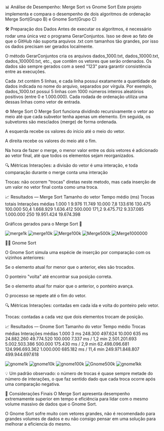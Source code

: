 📊 Análise de Desempenho: Merge Sort vs Gnome Sort
Este projeto implementa e compara o desempenho de dois algoritmos de ordenação Merge Sort(Grupo B) e Gnome Sort(Grupo C)

🛠️ Preparação dos Dados
Antes de executar os algoritmos, é necessário rodar uma única vez o programa GerarConjuntos. Isso se deve ao fato de que o GitHub não suporta arquivos .txt com tamanhos tão grandes, por isso os dados precisam ser gerados localmente.

O método GerarConjuntos cria os arquivos dados_1000.txt, dados_10000.txt, dados_100000.txt, etc., que contêm os vetores que serão ordenados. Os dados são sempre gerados com a seed "123" para garantir consistência entre as execuções.

Cada .txt contém 5 linhas, e cada linha possui exatamente a quantidade de dados indicada no nome do arquivo, separados por vírgula. Por exemplo, dados_1000.txt possui 5 linhas com 1000 números inteiros aleatórios positivos (entre 0 e 1.000.000).
Cada rodada de ordenação utiliza uma dessas linhas como vetor de entrada.

⚙️ Merge Sort
O Merge Sort funciona dividindo recursivamente o vetor ao meio até que cada subvetor tenha apenas um elemento. Em seguida, os subvetores são mesclados (merge) de forma ordenada.

A esquerda recebe os valores do início até o meio do vetor.

A direita recebe os valores do meio até o fim.

Na hora de fazer o merge, o menor valor entre os dois vetores é adicionado ao vetor final, até que todos os elementos sejam reorganizados.

🔍 Métricas
Interações: a divisão do vetor é uma interação, e toda comparação durante o merge conta uma interação

Trocas: não ocorrem "trocas" diretas neste metodo, mas cada inserção de um valor no vetor final conta como uma troca.

📈 Resultados — Merge Sort
Tamanho do vetor	Tempo médio (ms)	Trocas totais	Interações médias
1.000	1	9.976	11.749
10.000	7,8	133.616	130.475
100.000	50,4	1.668.929	1.636.412
500.000	171,2	9.475.712	9.337.085
1.000.000	250	19.951.424	19.674.398

Gráficos gerados para o Merge Sort 🎯

![merge1k](https://github.com/user-attachments/assets/eb2d9e76-4992-43b8-845c-b1d46b195764)
![merge10k](https://github.com/user-attachments/assets/f0742bc1-0e16-4d50-a553-062e6ae06254)
![Merge100k](https://github.com/user-attachments/assets/a5997aab-001e-44d2-b1e3-95fd69f1e278)
![Merge500k](https://github.com/user-attachments/assets/b210b8cb-75d6-48e7-8550-e16356bdeb16)
![Merge1000000](https://github.com/user-attachments/assets/b807fe81-4402-4bbf-b1c1-147d4016ab06)


🧟‍♂️ Gnome Sort

O Gnome Sort simula uma espécie de inserção por comparação com os vizinhos anteriores:

Se o elemento atual for menor que o anterior, eles são trocados.

O ponteiro "volta" até encontrar sua posição correta.

Se o elemento atual for maior que o anterior, o ponteiro avança.

O processo se repete até o fim do vetor.

🔍 Métricas
Interações: contadas em cada ida e volta do ponteiro pelo vetor.

Trocas: contadas a cada vez que dois elementos trocam de posição.

📈 Resultados — Gnome Sort
Tamanho do vetor	Tempo médio	Trocas médias	Interações médias
1.000	3 ms	248.300	497.624
10.000	635 ms	24.882.260	49.774.520
100.000	7.337 ms / 1,2 min	2.501.201.693	5.002.503.386
500.000	175.430 ms / 2,9 min	62.498.096.681	124.996.693.362
1.000.000	685.182 ms / 11,4 min	249.971.848.807	499.944.697.618

![gnome1k](https://github.com/user-attachments/assets/87be0cfa-7d0d-474e-b2d6-f79a22eb8090)
![gnome10k](https://github.com/user-attachments/assets/69b62acd-5c5a-4aea-9e74-a79221aedc8e)
![gnome100k](https://github.com/user-attachments/assets/a78200c4-b2ab-44db-825a-f5e8cc3afda3)
![Gnome500k](https://github.com/user-attachments/assets/fc201139-2293-42f8-b646-c6a431ecfcf8)
![gnome1kk](https://github.com/user-attachments/assets/fb2c5def-fdf7-4d29-ab31-78988ff47b02)


💡 Um padrão observado: o número de trocas é quase sempre metade do número de interações, o que faz sentido dado que cada troca ocorre após uma comparação negativa.


📌 Considerações Finais
O Merge Sort apresenta desempenho extremamente superior em tempo e eficiência para lidar com o mesmo volume massivo de dados que o Gnome Sort.

O Gnome Sort sofre muito com vetores grandes, não é recomendado para grandes volumes de dados e eu não consigo pensar em uma solução para melhorar a eficiencia do mesmo.
